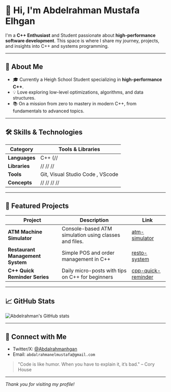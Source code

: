 # 👋 Hi, I'm Abdelrahman Mustafa Elhgan

I'm a **C++ Enthusiast** and Student passionate about **high-performance software development**. This space is where I share my journey, projects, and insights into C++ and systems programming.

---

## 🚀 About Me

- 🎓 Currently a Heigh School Student specializing in **high-performance C++**.
- 💡 Love exploring low-level optimizations, algorithms, and data structures.
- 📚 On a mission from zero to mastery in modern C++, from fundamentals to advanced topics.

---

## 🛠️ Skills & Technologies

| Category          | Tools & Libraries                   |
|-------------------|-------------------------------------|
| **Languages**     | C++ (// || // || //)                |
| **Libraries**     | // // //                            |
| **Tools**         | Git, Visual Studio Code , VScode    |
| **Concepts**      | // // // //                         |

---

## 📂 Featured Projects

| Project                         | Description                                           | Link                                             |
|---------------------------------|-------------------------------------------------------|--------------------------------------------------|
| **ATM Machine Simulator**       | Console-based ATM simulation using classes and files. | [atm-simulator]([./atm-simulator](https://github.com/Abdelrahman-Mustafa-Elhgan/SimpleBankSystem))         |
| **Restaurant Management System**| Simple POS and order management in C++                | [resto-system]([./resto-system](https://github.com/Abdelrahman-Mustafa-Elhgan/MyRestaurant))             |
| **C++ Quick Reminder Series**   | Daily micro-posts with tips on C++ for beginners      | [cpp-quick-reminder]([./cpp-quick-reminder](https://x.com/abdelrahmanhgan/status/1947360236790026478)) |

---

## 📈 GitHub Stats

![Abdelrahman's GitHub stats](https://github-readme-stats.vercel.app/api?username=Abdelrahman-Mustafa-Elhgan&show_icons=true&theme=radical)

---

## 🤝 Connect with Me

- Twitter/X: [@Abdalrahmanhgan](https://x.com/@Abdalrahmanhgan)
- Email: `abdalrahmanelmustafa@gmail.com`


> "Code is like humor. When you have to explain it, it’s bad." – Cory House

---

*Thank you for visiting my profile!*
